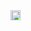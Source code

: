 <div style="display: flex; justify-content: space-between;">
  <a href="https://github.com/Skyfrei">
    <img src="https://github-readme-stats.vercel.app/api?username=Skyfrei&theme=radical&title_color=ff3068" style="width: 90%;">
  </a>
</div>



